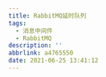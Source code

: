 ```yaml
---
title: RabbitMQ延时队列
tags:
  - 消息中间件
  - RabbitMQ
description: ''
abbrlink: a4765550
date: 2021-06-25 13:41:12
---
```


